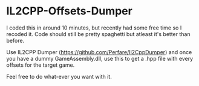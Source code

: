# IL2CPP-Offsets-Dumper

I coded this in around 10 minutes, but recently had some free time so I recoded it.
Code should still be pretty spaghetti but atleast it's better than before.

Use IL2CPP Dumper (https://github.com/Perfare/Il2CppDumper) and once you have a dummy GameAssembly.dll, use this to get a .hpp file with every offsets for the target game.

Feel free to do what-ever you want with it.
